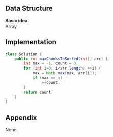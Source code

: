 **Data Structure**  
---
**Basic idea**  
Array

Implementation
---
```java
class Solution {
    public int maxChunksToSorted(int[] arr) {
        int max = -1, count = 0;
        for (int i=0; i<arr.length; ++i) {
            max = Math.max(max, arr[i]);
            if (max == i)
                ++count;
        }
        return count;
    }
}
```
**Appendix**
---
None.